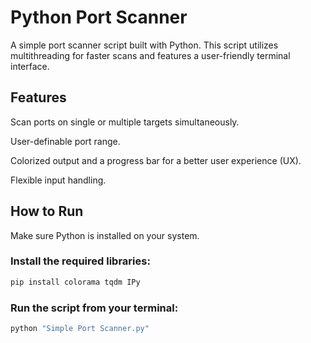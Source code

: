 # Python Port Scanner

A simple port scanner script built with Python. This script utilizes multithreading for faster scans and features a user-friendly terminal interface.

## Features
Scan ports on single or multiple targets simultaneously.

User-definable port range.

Colorized output and a progress bar for a better user experience (UX).

Flexible input handling.

## How to Run
Make sure Python is installed on your system.

### Install the required libraries:

```bash
pip install colorama tqdm IPy
```

### Run the script from your terminal:

```bash
python "Simple Port Scanner.py"
```